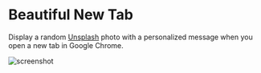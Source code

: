 # Beautiful New Tab

Display a random [Unsplash](https://unsplash.com) photo with a personalized message when you open a new tab in Google Chrome.

![screenshot](http://i.imgur.com/4rptUkc.jpg)
